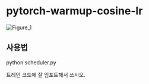 # pytorch-warmup-cosine-lr

![Figure_1](https://user-images.githubusercontent.com/33244972/61711191-6bf9b900-ad8e-11e9-85f0-e6c55fbc5bc6.png)


## 사용법

python scheduler.py

트레인 코드에 잘 임포트해서 쓰시오.
